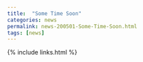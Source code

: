 ```yaml
---
title:  "Some Time Soon"
categories: news
permalink: news-200501-Some-Time-Soon.html
tags: [news]
---    
```





{% include links.html %}
